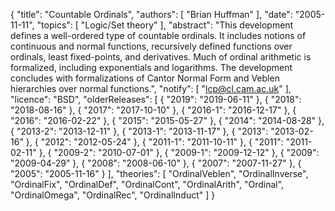 {
    "title": "Countable Ordinals",
    "authors": [
        "Brian Huffman"
    ],
    "date": "2005-11-11",
    "topics": [
        "Logic/Set theory"
    ],
    "abstract": "This development defines a well-ordered type of countable ordinals. It includes notions of continuous and normal functions, recursively defined functions over ordinals, least fixed-points, and derivatives. Much of ordinal arithmetic is formalized, including exponentials and logarithms. The development concludes with formalizations of Cantor Normal Form and Veblen hierarchies over normal functions.",
    "notify": [
        "lcp@cl.cam.ac.uk"
    ],
    "licence": "BSD",
    "olderReleases": [
        {
            "2019": "2019-06-11"
        },
        {
            "2018": "2018-08-16"
        },
        {
            "2017": "2017-10-10"
        },
        {
            "2016-1": "2016-12-17"
        },
        {
            "2016": "2016-02-22"
        },
        {
            "2015": "2015-05-27"
        },
        {
            "2014": "2014-08-28"
        },
        {
            "2013-2": "2013-12-11"
        },
        {
            "2013-1": "2013-11-17"
        },
        {
            "2013": "2013-02-16"
        },
        {
            "2012": "2012-05-24"
        },
        {
            "2011-1": "2011-10-11"
        },
        {
            "2011": "2011-02-11"
        },
        {
            "2009-2": "2010-07-01"
        },
        {
            "2009-1": "2009-12-12"
        },
        {
            "2009": "2009-04-29"
        },
        {
            "2008": "2008-06-10"
        },
        {
            "2007": "2007-11-27"
        },
        {
            "2005": "2005-11-16"
        }
    ],
    "theories": [
        "OrdinalVeblen",
        "OrdinalInverse",
        "OrdinalFix",
        "OrdinalDef",
        "OrdinalCont",
        "OrdinalArith",
        "Ordinal",
        "OrdinalOmega",
        "OrdinalRec",
        "OrdinalInduct"
    ]
}